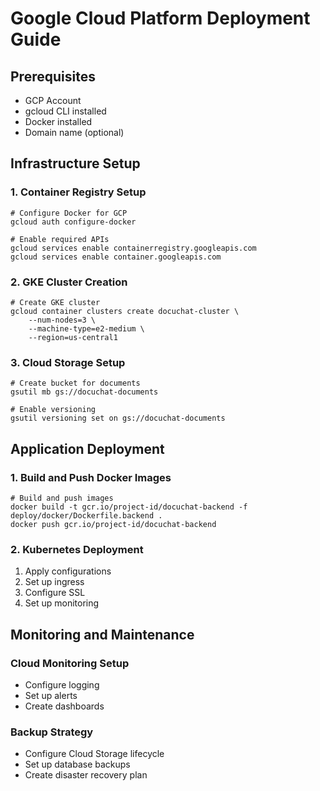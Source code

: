 # Google Cloud Platform Deployment Guide

## Prerequisites
- GCP Account
- gcloud CLI installed
- Docker installed
- Domain name (optional)

## Infrastructure Setup

### 1. Container Registry Setup
    # Configure Docker for GCP
    gcloud auth configure-docker

    # Enable required APIs
    gcloud services enable containerregistry.googleapis.com
    gcloud services enable container.googleapis.com

### 2. GKE Cluster Creation
    # Create GKE cluster
    gcloud container clusters create docuchat-cluster \
        --num-nodes=3 \
        --machine-type=e2-medium \
        --region=us-central1

### 3. Cloud Storage Setup
    # Create bucket for documents
    gsutil mb gs://docuchat-documents

    # Enable versioning
    gsutil versioning set on gs://docuchat-documents

## Application Deployment

### 1. Build and Push Docker Images
    # Build and push images
    docker build -t gcr.io/project-id/docuchat-backend -f deploy/docker/Dockerfile.backend .
    docker push gcr.io/project-id/docuchat-backend

### 2. Kubernetes Deployment
1. Apply configurations
2. Set up ingress
3. Configure SSL
4. Set up monitoring

## Monitoring and Maintenance

### Cloud Monitoring Setup
- Configure logging
- Set up alerts
- Create dashboards

### Backup Strategy
- Configure Cloud Storage lifecycle
- Set up database backups
- Create disaster recovery plan 